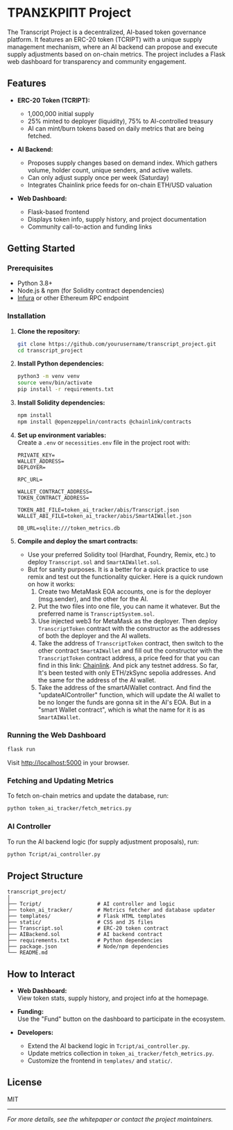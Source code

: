 # ΤΡΑΝΣΚΡΙΠΤ Project

The Transcript Project is a decentralized, AI-based token governance platform. It features an ERC-20 token (TCRIPT) with a unique supply management mechanism, where an AI backend can propose and execute supply adjustments based on on-chain metrics. The project includes a Flask web dashboard for transparency and community engagement.

## Features

- **ERC-20 Token (TCRIPT):**  
  - 1,000,000 initial supply  
  - 25% minted to deployer (liquidity), 75% to AI-controlled treasury  
  - AI can mint/burn tokens based on daily metrics that are being fetched.

- **AI Backend:**  
  - Proposes supply changes based on demand index. Which gathers volume, holder count, unique senders, and active wallets.
  - Can only adjust supply once per week (Saturday)
  - Integrates Chainlink price feeds for on-chain ETH/USD valuation

- **Web Dashboard:**  
  - Flask-based frontend  
  - Displays token info, supply history, and project documentation  
  - Community call-to-action and funding links

## Getting Started

### Prerequisites

- Python 3.8+
- Node.js & npm (for Solidity contract dependencies)
- [Infura](https://infura.io/) or other Ethereum RPC endpoint

### Installation

1. **Clone the repository:**
   ```bash
   git clone https://github.com/yourusername/transcript_project.git
   cd transcript_project
   ```

2. **Install Python dependencies:**
   ```bash
   python3 -m venv venv
   source venv/bin/activate
   pip install -r requirements.txt
   ```

3. **Install Solidity dependencies:**
   ```bash
   npm install
   npm install @openzeppelin/contracts @chainlink/contracts
   ```

4. **Set up environment variables:**  
   Create a `.env` or `necessities.env` file in the project root with:
   ```
   PRIVATE_KEY=
   WALLET_ADDRESS=
   DEPLOYER=
    
   RPC_URL=
    
   WALLET_CONTRACT_ADDRESS=
   TOKEN_CONTRACT_ADDRESS=
    
   TOKEN_ABI_FILE=token_ai_tracker/abis/Transcript.json
   WALLET_ABI_FILE=token_ai_tracker/abis/SmartAIWallet.json
    
   DB_URL=sqlite:///token_metrics.db
   ```

5. **Compile and deploy the smart contracts:**  
   - Use your preferred Solidity tool (Hardhat, Foundry, Remix, etc.) to deploy `Transcript.sol` and `SmartAIWallet.sol`.
   - But for sanity purposes. It is a better for a quick practice to use remix and test out the functionality quicker. Here is a quick rundown on how it works:
     1. Create two MetaMask EOA accounts, one is for the deployer (msg.sender), and the other for the AI.
     2. Put the two files into one file, you can name it whatever. But the preferred name is `TranscriptSystem.sol`.
     3. Use injected web3 for MetaMask as the deployer. Then deploy `TranscriptToken` contract with the constructor as the addresses of both the deployer and the AI wallets.
     4. Take the address of `TranscriptToken` contract, then switch to the other contract `SmartAIWallet` and fill out the constructor with the
        `TranscriptToken` contract address, a price feed for that you can find in this link: [Chainlink](https://docs.chain.link/data-feeds/price-feeds/addresses?page=1&testnetPage=1).
        And pick any testnet address. So far, It's been tested with only ETH/zkSync sepolia addresses. And the same for the address of the AI wallet.
     5. Take the address of the smartAIWallet contract. And find the "updateAIController" function, which will update the AI wallet to be no longer the
        funds are gonna sit in the AI's EOA. But in a "smart Wallet contract", which is what the name for it is as `SmartAIWallet`.

### Running the Web Dashboard

```bash
flask run
```
Visit [http://localhost:5000](http://localhost:5000) in your browser.

### Fetching and Updating Metrics

To fetch on-chain metrics and update the database, run:
```bash
python token_ai_tracker/fetch_metrics.py
```

### AI Controller

To run the AI backend logic (for supply adjustment proposals), run:
```bash
python Tcript/ai_controller.py
```

## Project Structure

```
transcript_project/
│
├── Tcript/                  # AI controller and logic
├── token_ai_tracker/        # Metrics fetcher and database updater
├── templates/               # Flask HTML templates
├── static/                  # CSS and JS files
├── Transcript.sol           # ERC-20 token contract
├── AIBackend.sol            # AI backend contract
├── requirements.txt         # Python dependencies
├── package.json             # Node/npm dependencies
└── README.md
```

## How to Interact

- **Web Dashboard:**  
  View token stats, supply history, and project info at the homepage.

- **Funding:**  
  Use the "Fund" button on the dashboard to participate in the ecosystem.

- **Developers:**  
  - Extend the AI backend logic in `Tcript/ai_controller.py`.
  - Update metrics collection in `token_ai_tracker/fetch_metrics.py`.
  - Customize the frontend in `templates/` and `static/`.

## License

MIT

---

*For more details, see the whitepaper or contact the project maintainers.*
